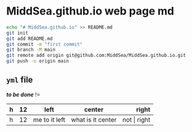 # MiddSea.github.io web page md

```zsh
echo "# MiddSea.github.io" >> README.md
git init
git add README.md
git commit -m "first commit"
git branch -M main
git remote add origin git@github.com:MiddSea/MiddSea.github.io.git
git push -u origin main
```

## `yml` file

***to be done*** !=

|h|12|left|center|right|
|-|--|----|:----:|----:|
|h|12|me to it left|what is it center|not \| right|
